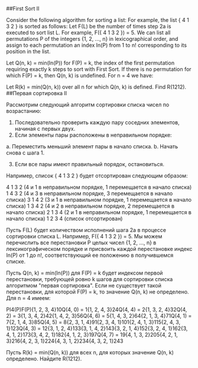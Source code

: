 ##First Sort II

Consider the following algorithm for sorting a list:
For example, the list { 4 1 3 2 } is sorted as follows:
Let F(L) be the number of times step 2a is executed to sort list L. For example, F({ 4 1 3 2 }) = 5.
We can list all permutations P of the integers {1, 2, ..., n} in lexicographical order, and assign to each permutation an index In(P) from 1 to n! corresponding to its position in the list.


Let Q(n, k) = min(In(P)) for F(P) = k, the index of the first permutation requiring exactly k steps to sort with First Sort. If there is no permutation for which F(P) = k, then Q(n, k) is undefined.
For n = 4 we have:

Let R(k) = min(Q(n, k)) over all n for which Q(n, k) is defined.
Find R(1212).
##Первая сортировка II

Рассмотрим следующий алгоритм сортировки списка чисел по возрастанию:

1. Последовательно проверить каждую пару соседних элементов, начиная с первых двух.
2. Если элементы пары расположены в неправильном порядке:

a. Переместить меньший элемент пары в начало списка.
b. Начать снова с шага 1.

3. Если все пары имеют правильный порядок, остановиться.

Например, список { 4 1 3 2 } будет отсортирован следующим образом:

4 1 3 2  (4 и 1 в неправильном порядке, 1 перемещается в начало списка)
1 4 3 2  (4 и 3 в неправильном порядке, 3 перемещается в начало списка)
3 1 4 2  (3 и 1 в неправильном порядке, 1 перемещается в начало списка)
1 3 4 2  (4 и 2 в неправильном порядке, 2 перемещается в начало списка)
2 1 3 4  (2 и 1 в неправильном порядке, 1 перемещается в начало списка)
1 2 3 4  (список отсортирован)

Пусть F(L) будет количеством исполнений шага 2a в процессе сортировки списка L. Например, F({ 4 1 3 2 }) = 5.
Мы можем перечислить все перестановки P целых чисел {1, 2, ..., n} в лексикографическом порядке и присвоить каждой перестановке индекс In(P) от 1 до n!, соответствующий ее положению в получившемся списке.

Пусть Q(n, k) = min(In(P)) для F(P) = k будет индексом первой перестановки, требующей ровно k шагов для сортировки списка алгоритмом "первая сортировка". Если не существует такой перестановки, для которой F(P) = k, то значение Q(n, k) не определено.
Для n = 4 имеем:


PI4(P)F(P){1, 2, 3, 4}10Q(4, 0) = 1{1, 2, 4, 3}24Q(4, 4) = 2{1, 3, 2, 4}32Q(4, 2) = 3{1, 3, 4, 2}42{1, 4, 2, 3}56Q(4, 6) = 5{1, 4, 3, 2}64{2, 1, 3, 4}71Q(4, 1) = 7{2, 1, 4, 3}85Q(4, 5) = 8{2, 3, 1, 4}91{2, 3, 4, 1}101{2, 4, 1, 3}115{2, 4, 3, 1}123Q(4, 3) = 12{3, 1, 2, 4}133{3, 1, 4, 2}143{3, 2, 1, 4}152{3, 2, 4, 1}162{3, 4, 1, 2}173{3, 4, 2, 1}182{4, 1, 2, 3}197Q(4, 7) = 19{4, 1, 3, 2}205{4, 2, 1, 3}216{4, 2, 3, 1}224{4, 3, 1, 2}234{4, 3, 2, 1}243

Пусть R(k) = min(Q(n, k)) для всех n, для которых значение Q(n, k) определено.
Найдите R(1212).

